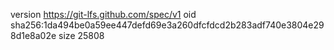 version https://git-lfs.github.com/spec/v1
oid sha256:1da494be0a59ee447defd69e3a260dfcfdcd2b283adf740e3804e298d1e8a02e
size 25808

